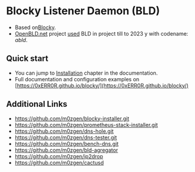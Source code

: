 # Blocky Listener Daemon (BLD)

* Based on[Blocky](https://github.com/0xERR0R/blocky).
* [OpenBLD.net](https://openbld.net) project [used](https://openbld.net/docs/overwiew/how-it-works/#project-chronology) BLD in project till to 2023 y with codename: _abld_.

## Quick start

- You can jump to [Installation](https://0xerr0r.github.io/blocky/latest/installation/) chapter in the documentation.
- Full documentation and configuration examples on [https://0xERR0R.github.io/blocky/](https://0xERR0R.github.io/blocky/)

## Additional Links

* https://github.com/m0zgen/blocky-installer.git
* https://github.com/m0zgen/prometheus-stack-installer.git
* https://github.com/m0zgen/dns-hole.git
* https://github.com/m0zgen/dns-tester.git
* https://github.com/m0zgen/bench-dns.git
* https://github.com/m0zgen/bld-agregator
* https://github.com/m0zgen/ip2drop
* https://github.com/m0zgen/cactusd
